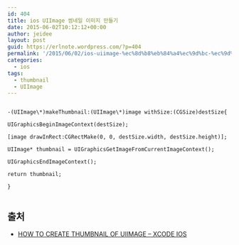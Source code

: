 ```yaml
---
id: 404
title: ios UIImage 썸네일 이미지 만들기
date: 2015-06-02T10:12:12+00:00
author: jeidee
layout: post
guid: https://erlnote.wordpress.com/?p=404
permalink: '/2015/06/02/ios-uiimage-%ec%8d%b8%eb%84%a4%ec%9d%bc-%ec%9d%b4%eb%af%b8%ec%a7%80-%eb%a7%8c%eb%93%a4%ea%b8%b0/'
categories:
  - ios
tags:
  - thumbnail
  - UIImage
---
```

```objc
  
-(UIImage\*)makeThumbnail:(UIImage\*)image withSize:(CGSize)destSize{
      
UIGraphicsBeginImageContext(destSize);
      
[image drawInRect:CGRectMake(0, 0, destSize.width, destSize.height)];

UIImage* thumbnail = UIGraphicsGetImageFromCurrentImageContext();

UIGraphicsEndImageContext();

return thumbnail;
  
}
  
```

## 출처

  * [HOW TO CREATE THUMBNAIL OF UIIMAGE – XCODE IOS](http://beageek.biz/how-to-create-thumbnail-uiimage-xcode-ios/)